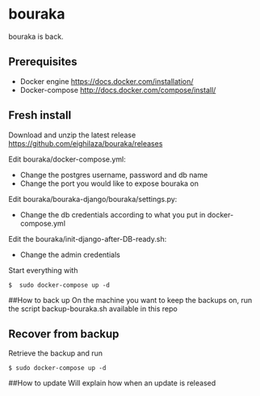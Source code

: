 # bouraka
bouraka is back.

## Prerequisites
- Docker engine https://docs.docker.com/installation/
- Docker-compose http://docs.docker.com/compose/install/

## Fresh install
Download and unzip the latest release https://github.com/eighilaza/bouraka/releases

Edit bouraka/docker-compose.yml:
- Change the postgres username, password and db name
- Change the port you would like to expose bouraka on

Edit bouraka/bouraka-django/bouraka/settings.py:
- Change the db credentials according to what you put in docker-compose.yml

Edit the bouraka/init-django-after-DB-ready.sh:
- Change the admin credentials

Start everything with
```
$  sudo docker-compose up -d
```

##How to back up
On the machine you want to keep the backups on, run the script backup-bouraka.sh available in this repo

## Recover from backup
Retrieve the backup and run
```
$ sudo docker-compose up -d
```

##How to update
Will explain how when an update is released
